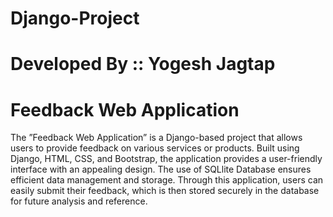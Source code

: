 # Django-Project
# Developed By :: Yogesh Jagtap
# Feedback Web Application
The ”Feedback Web Application” is a Django-based project that allows users to
provide feedback on various services or products. Built using Django, HTML, CSS,
and Bootstrap, the application provides a user-friendly interface with an appealing
design. The use of SQLlite Database ensures efficient data management and
storage. Through this application, users can easily submit their feedback, which is
then stored securely in the database for future analysis and reference.
